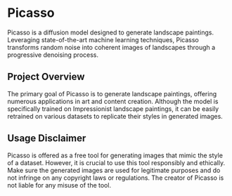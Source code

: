 # Picasso 

Picasso is a diffusion model designed to generate landscape paintings. Leveraging state-of-the-art machine learning techniques, Picasso transforms random noise into coherent images of landscapes through a progressive denoising process. 

## Project Overview

The primary goal of Picasso is to generate landscape paintings, offering numerous applications in art and content creation. Although the model is specifically trained on Impressionist landscape paintings, it can be easily retrained on various datasets to replicate their styles in generated images.

## Usage Disclaimer

Picasso is offered as a free tool for generating images that mimic the style of a dataset. However, it is crucial to use this tool responsibly and ethically. Make sure the generated images are used for legitimate purposes and do not infringe on any copyright laws or regulations. The creator of Picasso is not liable for any misuse of the tool.